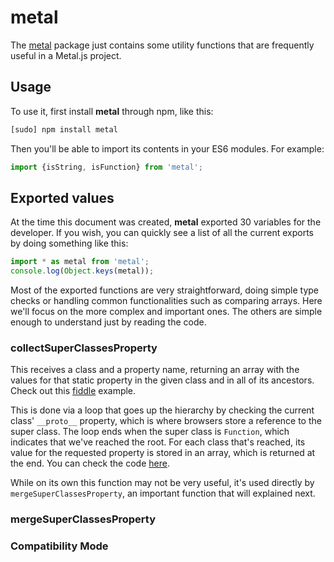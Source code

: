 # metal

The [metal](https://github.com/metal/metal.js/tree/master/packages/metal)
package just contains some utility functions that are frequently useful in a
Metal.js project.

## Usage

To use it, first install **metal** through npm, like this:
```sh
[sudo] npm install metal
```

Then you'll be able to import its contents in your ES6 modules. For example:

```js
import {isString, isFunction} from 'metal';
```

## Exported values

At the time this document was created, **metal** exported 30 variables for the
developer. If you wish, you can quickly see a list of all the current exports by
doing something like this:

```js
import * as metal from 'metal';
console.log(Object.keys(metal));
```

Most of the exported functions are very straightforward, doing simple type
checks or handling common functionalities such as comparing arrays. Here we'll
focus on the more complex and important ones. The others are simple enough to
understand just by reading the code.

### collectSuperClassesProperty

This receives a class and a property name, returning an array with the values
for that static property in the given class and in all of its ancestors. Check
out this [fiddle](https://jsfiddle.net/metaljs/3gLkgtmz/) example.

<script async src="//jsfiddle.net/metaljs/3gLkgtmz/embed/"></script>

This is done via a loop that goes up the hierarchy by checking the current
class' `__proto__` property, which is where browsers store a reference to
the super class. The loop ends when the super class is `Function`, which
indicates that we've reached the root. For each class that's reached, its value
for the requested property is stored in an array, which is returned at the end.
You can check the code [here](https://github.com/metal/metal.js/blob/fc222c16fec43b4a5ed6a8ae8339247a4c3ca16c/packages/metal/src/coreNamed.js#L47).

While on its own this function may not be very useful, it's used directly by
`mergeSuperClassesProperty`, an important function that will explained next.

### mergeSuperClassesProperty



### Compatibility Mode
